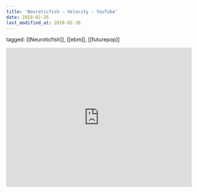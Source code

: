 ```yaml
---
title: 'Neuroticfish - Velocity - YouTube'
date: 2018-02-26
last_modified_at: 2018-02-26
---
```

tagged: [[Neuroticfish]], [[ebm]], [[futurepop]]
<iframe allow="accelerometer; autoplay; clipboard-write; encrypted-media; gyroscope; picture-in-picture" allowfullscreen="" frameborder="0" height="375" id="youtube_iframe" src="https://www.youtube.com/embed/WZ-rApXe6Pc?feature=oembed&amp;enablejsapi=1&amp;origin=https://safe.txmblr.com&amp;wmode=opaque" width="500"></iframe>